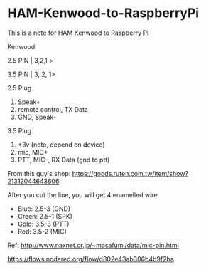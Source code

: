 # HAM-Kenwood-to-RaspberryPi
This is a note for HAM Kenwood to Raspberry Pi


Kenwood

2.5 PIN
| 3,2,1 >

3.5 PIN
| 3, 2, 1> 

2.5 Plug 
1. Speak+
2. remote control, TX Data
3. GND, Speak-

3.5 Plug
1. +3v (note, depend on device)
2. mic, MIC+
3. PTT, MIC-, RX Data (gnd to ptt)

From this guy's shop: https://goods.ruten.com.tw/item/show?21312044643606

After you cut the line, you will get 4 enamelled wire.

- Blue: 2.5-3 (GND)
- Green: 2.5-1 (SPK)
- Gold: 3.5-3 (PTT)
- Red: 3.5-2 (MIC)




Ref: http://www.naxnet.or.jp/~masafumi/data/mic-pin.html

https://flows.nodered.org/flow/d802e43ab306b4b9f2ba


